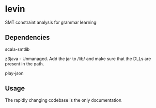 # levin
SMT constraint analysis for grammar learning

## Dependencies

scala-smtlib

z3java - Unmanaged. Add the jar to /lib/ and make sure that the DLLs are present in the path. 

play-json

## Usage

The rapidly changing codebase is the only documentation.
